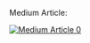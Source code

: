 Medium Article: 

<a target="_blank" href="https://github-readme-medium-recent-article.vercel.app/medium/@sidsanc4998/0"><img src="https://github-readme-medium-recent-article.vercel.app/medium/@sidsanc4998/0" alt="Medium Article 0">
<!-- https://medium.com/@sidsanc4998/crafting-the-catalyst-a-deep-dive-into-prompt-engineering-134858612107-->
